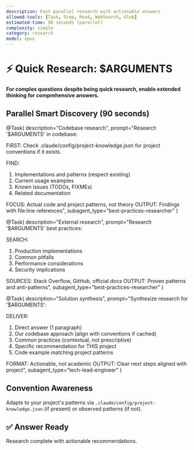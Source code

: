 ```yaml
---
description: Fast parallel research with actionable answers
allowed-tools: [Task, Grep, Read, WebSearch, Glob]
estimated-time: 90 seconds (parallel)
complexity: simple
category: research
model: opus
---
```


# ⚡ Quick Research: $ARGUMENTS

**For complex questions despite being quick research, enable extended thinking for comprehensive answers.**

## Parallel Smart Discovery (90 seconds)

@Task(
  description="Codebase research",
  prompt="Research '$ARGUMENTS' in codebase:

  FIRST: Check .claude/config/project-knowledge.json for project conventions if it exists.

  FIND:
  1. Implementations and patterns (respect existing)
  2. Current usage examples
  3. Known issues (TODOs, FIXMEs)
  4. Related documentation

  FOCUS: Actual code and project patterns, not theory
  OUTPUT: Findings with file:line references",
  subagent_type="best-practices-researcher"
)

@Task(
  description="External research",
  prompt="Research '$ARGUMENTS' best practices:
  
  SEARCH:
  1. Production implementations
  2. Common pitfalls
  3. Performance considerations
  4. Security implications
  
  SOURCES: Stack Overflow, GitHub, official docs
  OUTPUT: Proven patterns and anti-patterns",
  subagent_type="best-practices-researcher"
)

@Task(
  description="Solution synthesis",
  prompt="Synthesize research for '$ARGUMENTS':

  DELIVER:
  1. Direct answer (1 paragraph)
  2. Our codebase approach (align with conventions if cached)
  3. Common practices (contextual, not prescriptive)
  4. Specific recommendation for THIS project
  5. Code example matching project patterns

  FORMAT: Actionable, not academic
  OUTPUT: Clear next steps aligned with project",
  subagent_type="tech-lead-engineer"
)

## Convention Awareness
Adapts to your project's patterns via `.claude/config/project-knowledge.json` (if present) or observed patterns (if not).

## ✅ Answer Ready
Research complete with actionable recommendations.